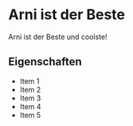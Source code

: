 # Arni ist der Beste

Arni ist der Beste und coolste!

## Eigenschaften

* Item 1
* Item 2
* Item 3
* Item 4
* Item 5